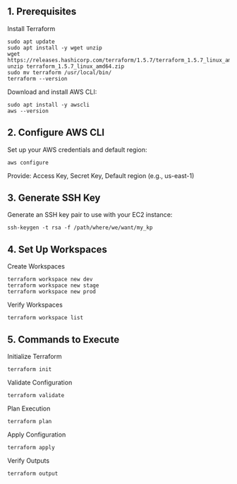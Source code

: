 ## 1. Prerequisites
Install Terraform
```
sudo apt update
sudo apt install -y wget unzip
wget https://releases.hashicorp.com/terraform/1.5.7/terraform_1.5.7_linux_amd64.zip
unzip terraform_1.5.7_linux_amd64.zip
sudo mv terraform /usr/local/bin/
terraform --version
```


Download and install AWS CLI:
```
sudo apt install -y awscli
aws --version
```

## 2. Configure AWS CLI
Set up your AWS credentials and default region:
```
aws configure
```
Provide:
Access Key, 
Secret Key, 
Default region (e.g., us-east-1)

## 3. Generate SSH Key
Generate an SSH key pair to use with your EC2 instance:
```
ssh-keygen -t rsa -f /path/where/we/want/my_kp
```

## 4. Set Up Workspaces
Create Workspaces
```
terraform workspace new dev
terraform workspace new stage
terraform workspace new prod
```

Verify Workspaces
```
terraform workspace list
```

## 5. Commands to Execute
Initialize Terraform
```
terraform init
```
Validate Configuration
```
terraform validate
```

Plan Execution
```
terraform plan
```

Apply Configuration
```
terraform apply
```

Verify Outputs
```
terraform output
```

